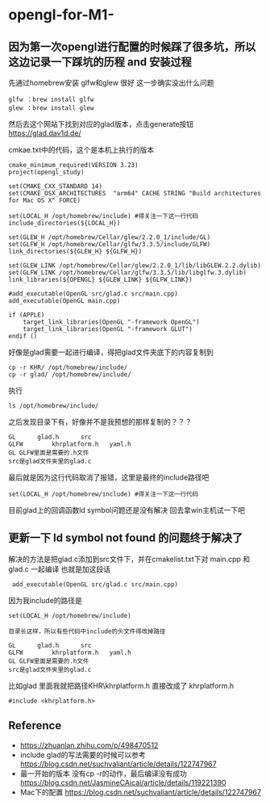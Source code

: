 # opengl-for-M1-

## 因为第一次opengl进行配置的时候踩了很多坑，所以这边记录一下踩坑的历程 and 安装过程


先通过homebrew安装 glfw和glew 很好 这一步确实没出什么问题

```shell
glfw ：brew install glfw
glew ：brew install glew
```

然后去这个网站下找到对应的glad版本，点击generate按钮
https://glad.dav1d.de/

cmkae.txt中的代码，这个是本机上执行的版本
```
cmake_minimum_required(VERSION 3.23)
project(opengl_study)

set(CMAKE_CXX_STANDARD 14)
set(CMAKE_OSX_ARCHITECTURES  "arm64" CACHE STRING "Build architectures for Mac OS X" FORCE)

set(LOCAL_H /opt/homebrew/include) #得关注一下这一行代码 
include_directories(${LOCAL_H})

set(GLEW_H /opt/homebrew/Cellar/glew/2.2.0_1/include/GL)
set(GLFW_H /opt/homebrew/Cellar/glfw/3.3.5/include/GLFW)
link_directories(${GLEW_H} ${GLFW_H})

set(GLEW_LINK /opt/homebrew/Cellar/glew/2.2.0_1/lib/libGLEW.2.2.dylib)
set(GLFW_LINK /opt/homebrew/Cellar/glfw/3.3.5/lib/libglfw.3.dylib)
link_libraries(${OPENGL} ${GLEW_LINK} ${GLFW_LINK})

#add_executable(OpenGL src/glad.c src/main.cpp)
add_executable(OpenGL main.cpp)

if (APPLE)
    target_link_libraries(OpenGL "-framework OpenGL")
    target_link_libraries(OpenGL "-framework GLUT")
endif ()
```
好像是glad需要一起进行编译，得把glad文件夹底下的内容复制到

```
cp -r KHR/ /opt/homebrew/include/
cp -r glad/ /opt/homebrew/include/
```

执行
```
ls /opt/homebrew/include/
```
之后发现目录下有，好像并不是我预想的那样复制的？？？
```
GL		glad.h		src
GLFW		khrplatform.h	yaml.h
GL GLFW里面是需要的.h文件
src是glad文件夹里的glad.c
```

最后就是因为这行代码取消了报错，这里是最终的include路径吧
```
set(LOCAL_H /opt/homebrew/include) #得关注一下这一行代码 
```


目前glad上的回调函数ld symbol问题还是没有解决 回去拿win主机试一下吧


## 更新一下 ld symbol not found 的问题终于解决了
解决的方法是把glad.c添加到src文件下，并在cmakelist.txt下对 main.cpp 和 glad.c 一起编译 也就是加这段话

```
 add_executable(OpenGL src/glad.c src/main.cpp)
```
因为我include的路径是

```
set(LOCAL_H /opt/homebrew/include)

目录长这样，所以有些代码中include的头文件得改掉路径

GL		glad.h		src
GLFW		khrplatform.h	yaml.h
GL GLFW里面是需要的.h文件
src是glad文件夹里的glad.c

```

比如glad 里面我就把路径KHR\khrplatform.h 直接改成了 khrplatform.h
```
#include <khrplatform.h>
```



## Reference
* https://zhuanlan.zhihu.com/p/498470512
* include glad的写法需要的时候可以参考 https://blog.csdn.net/suchvaliant/article/details/122747967
* 最一开始的版本 没有cp -r的动作，最后编译没有成功 https://blog.csdn.net/JasmineCAicai/article/details/119221390
* Mac下的配置 https://blog.csdn.net/suchvaliant/article/details/122747967 
